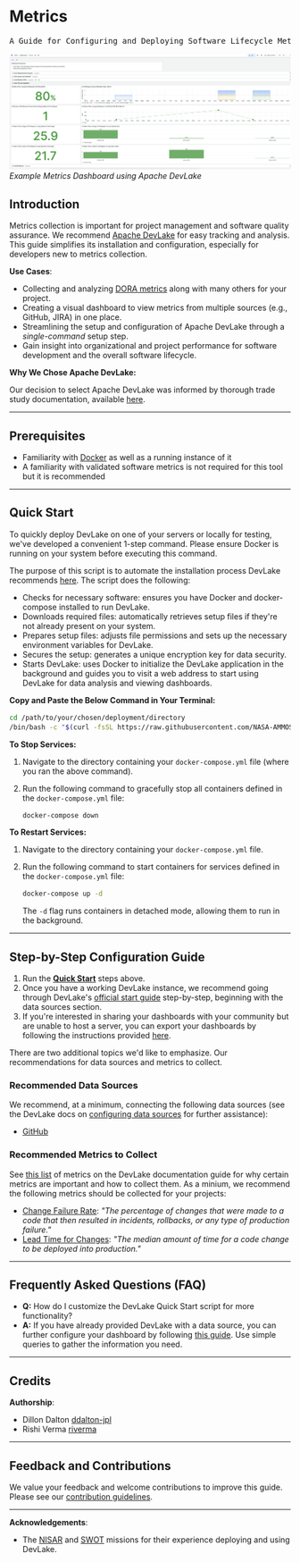 # Metrics

<pre align="center">A Guide for Configuring and Deploying Software Lifecycle Metrics Tracking.</pre>

![slim-dashboard](../../../../static/img/slim-dashboard-devlake.png)
*Example Metrics Dashboard using Apache DevLake*

## Introduction

Metrics collection is important for project management and software quality assurance. We recommend [Apache DevLake](https://devlake.apache.org/) for easy tracking and analysis. This guide simplifies its installation and configuration, especially for developers new to metrics collection.

**Use Cases**:

- Collecting and analyzing [DORA metrics](https://devlake.apache.org/docs/DORA/) along with many others for your project.
- Creating a visual dashboard to view metrics from multiple sources (e.g., GitHub, JIRA) in one place.
- Streamlining the setup and configuration of Apache DevLake through a *single-command* setup step.
- Gain insight into organizational and project performance for software development and the overall software lifecycle.

**Why We Chose Apache DevLake:**

Our decision to select Apache DevLake was informed by thorough trade study documentation, available [here](https://github.com/NASA-AMMOS/slim/issues/117#issuecomment-1802302091).

---

## Prerequisites

- Familiarity with [Docker](https://docs.docker.com/engine/install/) as well as a running instance of it
- A familiarity with validated software metrics is not required for this tool but it is recommended

---

## Quick Start

To quickly deploy DevLake on one of your servers or locally for testing, we've developed a convenient 1-step command. Please ensure Docker is running on your system before executing this command.

The purpose of this script is to automate the installation process DevLake recommends [here](https://devlake.apache.org/docs/GettingStarted/DockerComposeSetup). The script does the following:

- Checks for necessary software: ensures you have Docker and docker-compose installed to run DevLake.
- Downloads required files: automatically retrieves setup files if they're not already present on your system.
- Prepares setup files: adjusts file permissions and sets up the necessary environment variables for DevLake.
- Secures the setup: generates a unique encryption key for data security.
- Starts DevLake: uses Docker to initialize the DevLake application in the background and guides you to visit a web address to start using DevLake for data analysis and viewing dashboards.

**Copy and Paste the Below Command in Your Terminal:**

```bash
cd /path/to/your/chosen/deployment/directory
/bin/bash -c "$(curl -fsSL https://raw.githubusercontent.com/NASA-AMMOS/slim/main/docs/guides/software-lifecycle/metrics/metrics-starter-kit/install_devlake.sh)"
```

**To Stop Services:**

1. Navigate to the directory containing your `docker-compose.yml` file (where you ran the above command).
2. Run the following command to gracefully stop all containers defined in the `docker-compose.yml` file:

    ```bash
    docker-compose down
    ```

**To Restart Services:**

1. Navigate to the directory containing your `docker-compose.yml` file.
2. Run the following command to start containers for services defined in the `docker-compose.yml` file:

    ```bash
    docker-compose up -d
    ```

   The `-d` flag runs containers in detached mode, allowing them to run in the background.

---

## Step-by-Step Configuration Guide

1. Run the **[Quick Start](#quick-start)** steps above.
2. Once you have a working DevLake instance, we recommend going through DevLake's [official start guide](https://devlake.apache.org/docs/Overview/Introduction/#2-configuring-data-source) step-by-step, beginning with the data sources section.
3. If you're interested in sharing your dashboards with your community but are unable to host a server, you can export your dashboards by following the instructions provided [here](https://grafana.com/docs/grafana/latest/dashboards/create-reports/).

There are two additional topics we'd like to emphasize. Our recommendations for data sources and metrics to collect.

### Recommended Data Sources

We recommend, at a minimum, connecting the following data sources (see the DevLake docs on [configuring data sources](https://devlake.apache.org/docs/Overview/Introduction#2-configuring-data-source) for further assistance):

- [GitHub](https://devlake.apache.org/docs/v0.20/Configuration/GitHub)

### Recommended Metrics to Collect

See [this list](https://devlake.apache.org/docs/Metrics) of metrics on the DevLake documentation guide for why certain metrics are important and how to collect them. As a minium, we recommend the following metrics should be collected for your projects:

- [Change Failure Rate](https://devlake.apache.org/docs/Metrics/CFR): *"The percentage of changes that were made to a code that then resulted in incidents, rollbacks, or any type of production failure."*
- [Lead Time for Changes](https://devlake.apache.org/docs/Metrics/LeadTimeForChanges): *"The median amount of time for a code change to be deployed into production."*

---

## Frequently Asked Questions (FAQ)

- **Q:** How do I customize the DevLake Quick Start script for more functionality?
- **A:** If you have already provided DevLake with a data source, you can further configure your dashboard by following [this guide](https://devlake.apache.org/docs/Configuration/Dashboards/GrafanaUserGuide). Use simple queries to gather the information you need.

---

## Credits

**Authorship**:

- Dillon Dalton [ddalton-jpl](https://github.com/ddalton-jpl)
- Rishi Verma [riverma](https://github.com/riverma)

---

## Feedback and Contributions

We value your feedback and welcome contributions to improve this guide. Please see our [contribution guidelines](https://link-to-contribution-guidelines).

---

**Acknowledgements**:

- The [NISAR](https://nisar.jpl.nasa.gov/) and [SWOT](https://swot.jpl.nasa.gov/) missions for their experience deploying and using DevLake.
